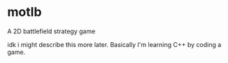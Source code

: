 # motlb
A 2D battlefield strategy game

idk i might describe this more later. Basically I'm learning C++ by coding a game.
